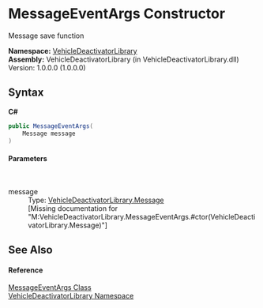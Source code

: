 # MessageEventArgs Constructor 
 

Message save function

**Namespace:**&nbsp;<a href="c43cf6ee-03f1-a316-7662-e98af57d389b">VehicleDeactivatorLibrary</a><br />**Assembly:**&nbsp;VehicleDeactivatorLibrary (in VehicleDeactivatorLibrary.dll) Version: 1.0.0.0 (1.0.0.0)

## Syntax

**C#**<br />
``` C#
public MessageEventArgs(
	Message message
)
```


#### Parameters
&nbsp;<dl><dt>message</dt><dd>Type: <a href="25e7209c-88d9-a262-8a67-a8e4acb82ab1">VehicleDeactivatorLibrary.Message</a><br />\[Missing <param name="message"/> documentation for "M:VehicleDeactivatorLibrary.MessageEventArgs.#ctor(VehicleDeactivatorLibrary.Message)"\]</dd></dl>

## See Also


#### Reference
<a href="44bfb4e0-7014-5975-01a2-03261c281b12">MessageEventArgs Class</a><br /><a href="c43cf6ee-03f1-a316-7662-e98af57d389b">VehicleDeactivatorLibrary Namespace</a><br />
